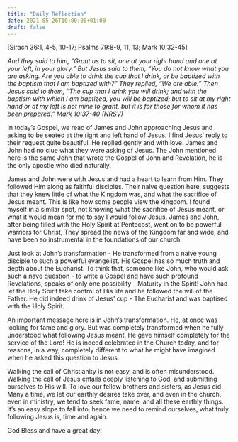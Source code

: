 ```yaml
---
title: "Daily Reflection"
date: 2021-05-26T10:00:00+01:00
draft: false
---
```


[Sirach 36:1, 4-5, 10-17; Psalms 79:8-9, 11, 13; Mark 10:32-45]

_And they said to him, “Grant us to sit, one at your right hand and one at your left, in your glory.” But Jesus said to them, “You do not know what you are asking. Are you able to drink the cup that I drink, or be baptized with the baptism that I am baptized with?” They replied, “We are able.” Then Jesus said to them, “The cup that I drink you will drink; and with the baptism with which I am baptized, you will be baptized; but to sit at my right hand or at my left is not mine to grant, but it is for those for whom it has been prepared.” Mark 10:37-40 (NRSV)_

In today’s Gospel, we read of James and John approaching Jesus and asking to be seated at the right and left hand of Jesus. I find Jesus’ reply to their request quite beautiful. He replied gently and with love. James and John had no clue what they were asking of Jesus. The John mentioned here is the same John that wrote the Gospel of John and Revelation, he is the only apostle who died naturally.

James and John were with Jesus and had a heart to learn from Him. They followed Him along as faithful disciples. Their naive question here, suggests that they knew little of what the Kingdom was, and what the sacrifice of Jesus meant. This is like how some people view the kingdom. I found myself in a similar spot, not knowing what the sacrifice of Jesus meant, or what it would mean for me to say I would follow Jesus. James and John, after being filled with the Holy Spirit at Pentecost, went on to be powerful warriors for Christ, They spread the news of the Kingdom far and wide, and have been so instrumental in the foundations of our church.

Just look at John’s transformation - He transformed from a naive young disciple to such a powerful evangelist. His Gospel has so much truth and depth about the Eucharist. To think that, someone like John, who would ask such a nave question - to write a Gospel and have such profound Revelations, speaks of only one possibility - Maturity in the Spirit! John had let the Holy Spirit take control of His life and he followed the will of the Father. He did indeed drink of Jesus’ cup - The Eucharist and was baptised with the Holy Spirit.

An important message here is in John’s transformation. He, at once was looking for fame and glory. But was completely transformed when he fully understood what following Jesus meant. He gave himself completely for the service of the Lord! He is indeed celebrated in the Church today, and for reasons, in a way, completely different to what he might have imagined when he asked this question to Jesus.

Walking the call of Christianity is not easy, and is often misunderstood. Walking the call of Jesus entails deeply listening to God, and submitting ourselves to His will. To love our fellow brothers and sisters, as Jesus did. Many a time, we let our earthly desires take over, and even in the church, even in ministry, we tend to seek fame, name, and all these earthly things. It’s an easy slope to fall into, hence we need to remind ourselves, what truly following Jesus is, time and again.

God Bless and have a great day!